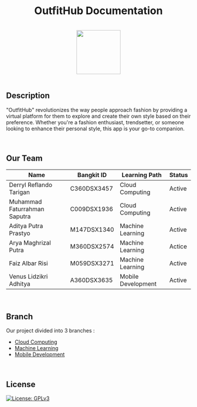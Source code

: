 <div align="center">

# OutfitHub Documentation
  
<br>

<img src="https://i.ibb.co/wrvmzjH/logooutfithub-1.png" width="120px"/>
  
</div>

<br>

## Description
"OutfitHub" revolutionizes the way people approach fashion by providing a virtual platform for them to explore and create their own style based on their preference. Whether you're a fashion enthusiast, trendsetter, or someone looking to enhance their personal style, this app is your go-to companion.

<br>

## Our Team
  
<div align="center">
  
 Name | Bangkit ID | Learning Path | Status |
| ------------ | ------------ | ------------ | ------------ |
| Derryl Reflando Tarigan | C360DSX3457 | Cloud Computing | Active | 
| Muhammad Faturrahman Saputra | C009DSX1936 | Cloud Computing | Active | 
| Aditya Putra Prastyo | M147DSX1340 | Machine Learning | Active | 
| Arya Maghrizal Putra | M360DSX2574 | Machine Learning | Actice | 
| Faiz Albar Risi  | M059DSX3271 | Machine Learning | Active | 
| Venus Lidzikri Adhitya | A360DSX3635 | Mobile Development | Active | 
  
</div>

<br>

## Branch
Our project divided into 3 branches : 
- [Cloud Computing](https://github.com/C23-PS070/Outfithub-Backend)
- [Machine Learning](https://github.com/C23-PS070/Outfithub-Predict)
- [Mobile Development](https://github.com/C23-PS070/Outfithub-Mobile)

<br>

## License
[![License: GPLv3](https://img.shields.io/badge/License-GPLv3-blue.svg?style=plastic)](https://www.gnu.org/licenses/gpl-3.0)
